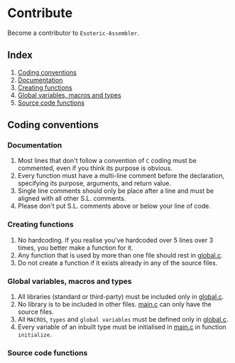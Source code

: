 # Contribute
Become a contributor to `Esoteric-Assembler`.

## Index
1. [Coding conventions](coding-conventions)
2. [Documentation](documentation)
3. [Creating functions](creating-functions)
4. [Global variables, macros and types](global-variables-macros-and-types)
5. [Source code functions](source-code-functions)

## Coding conventions

### Documentation
1. Most lines that don't follow a convention of `C` coding must be commented, even if you think its purpose is obvious.
2. Every function must have a multi-line comment before the declaration, specifying its purpose, arguments, and return value.
3. Single line comments should only be place after a line and must be aligned with all other S.L. comments.
4. Please don't put S.L. comments above or below your line of code.

### Creating functions
1. No hardcoding. If you realise you've hardcoded over 5 lines over 3 times, you better make a function for it.
2. Any function that is used by more than one file should rest in [global.c]().
3. Do not create a function if it exists already in any of the source files.

### Global variables, macros and types
1. All libraries (standard or third-party) must be included only in [global.c]().
2. No library is to be included in other files. [main.c]() can only have the source files.
3. All `MACROS`, `types` and `global variables` must be defined only in [global.c]().
4. Every variable of an inbuilt type must be initialised in [main.c]() in function `initialize`.

### Source code functions
